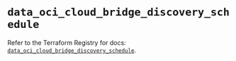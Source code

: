 # `data_oci_cloud_bridge_discovery_schedule`

Refer to the Terraform Registry for docs: [`data_oci_cloud_bridge_discovery_schedule`](https://registry.terraform.io/providers/oracle/oci/7.19.0/docs/data-sources/cloud_bridge_discovery_schedule).
